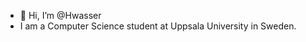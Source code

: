 - 👋 Hi, I’m @Hwasser
- I am a Computer Science student at Uppsala University in Sweden.

<!---
Hwasser/Hwasser is a ✨ special ✨ repository because its `README.md` (this file) appears on your GitHub profile.
You can click the Preview link to take a look at your changes.
--->
